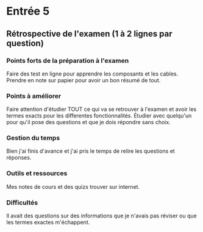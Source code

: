 # Entrée 5
## Rétrospective de l'examen (1 à 2 lignes par question)

### Points forts de la préparation à l'examen
Faire des test en ligne pour apprendre les composants et les cables.
Prendre en note sur papier pour avoir un bon résumé de tout.

### Points à améliorer 
Faire attention d'étudier TOUT ce qui va se retrouver à l'examen et avoir les termes exacts pour les differentes fonctionnalités.
Étudier avec quelqu'un pour qu'il pose des questions et que je dois répondre sans choix.

### Gestion du temps
Bien j'ai finis d'avance et j'ai pris le temps de relire les questions et réponses.

### Outils et ressources
Mes notes de cours et des quizs trouver sur internet.

### Difficultés
Il avait des questions sur des informations que je n'avais pas réviser ou que les termes exactes m'échappent.
